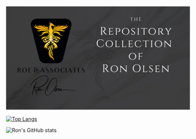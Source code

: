 ![opening image](https://github.com/ronroeandassociates/assets/blob/master/images/repos_personal_olsr.png)

[![Top Langs](https://github-readme-stats.vercel.app/api/top-langs/?username=ronroeandassociates&layout=compact)](https://github.com/ronroeandassociates/github-readme-stats)

![Ron's GitHub stats](https://github-readme-stats.vercel.app/api?username=ronroeandassociates&show_icons=true&theme=merko)
